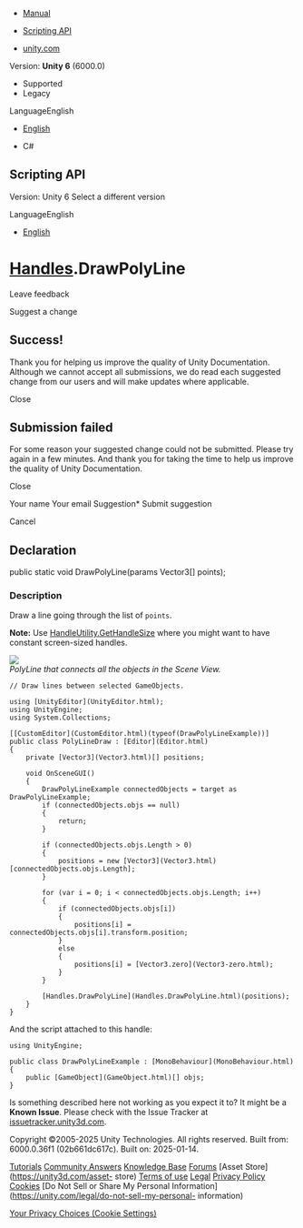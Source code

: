 [ ]()

  * [Manual](../Manual/index.html)
  * [Scripting API](../ScriptReference/index.html)

  * [unity.com](https://unity.com/)

Version: **Unity 6** (6000.0)

  * Supported
  * Legacy

LanguageEnglish

  * [English]()

  * C#

[ ](https://docs.unity3d.com)

## Scripting API

Version: Unity 6 Select a different version

LanguageEnglish

  * [English]()

#  [Handles](Handles.html).DrawPolyLine

Leave feedback

Suggest a change

## Success!

Thank you for helping us improve the quality of Unity Documentation. Although
we cannot accept all submissions, we do read each suggested change from our
users and will make updates where applicable.

Close

## Submission failed

For some reason your suggested change could not be submitted. Please <a>try
again</a> in a few minutes. And thank you for taking the time to help us
improve the quality of Unity Documentation.

Close

Your name Your email Suggestion* Submit suggestion

Cancel

[ ]()

## Declaration

public static void DrawPolyLine(params Vector3[] points);

### Description

Draw a line going through the list of `points`.

**Note:** Use [HandleUtility.GetHandleSize](HandleUtility.GetHandleSize.html)
where you might want to have constant screen-sized handles.  
  
![](../StaticFiles/ScriptRefImages/DrawPolyLine.png)  
_PolyLine that connects all the objects in the Scene View._

    
    
    // Draw lines between selected GameObjects.  
      
    using [UnityEditor](UnityEditor.html);
    using UnityEngine;
    using System.Collections;  
      
    [[CustomEditor](CustomEditor.html)(typeof(DrawPolyLineExample))]
    public class PolyLineDraw : [Editor](Editor.html)
    {
        private [Vector3](Vector3.html)[] positions;  
      
        void OnSceneGUI()
        {
            DrawPolyLineExample connectedObjects = target as DrawPolyLineExample;
            if (connectedObjects.objs == null)
            {
                return;
            }  
      
            if (connectedObjects.objs.Length > 0)
            {
                positions = new [Vector3](Vector3.html)[connectedObjects.objs.Length];
            }  
      
            for (var i = 0; i < connectedObjects.objs.Length; i++)
            {
                if (connectedObjects.objs[i])
                {
                    positions[i] = connectedObjects.objs[i].transform.position;
                }
                else
                {
                    positions[i] = [Vector3.zero](Vector3-zero.html);
                }
            }  
      
            [Handles.DrawPolyLine](Handles.DrawPolyLine.html)(positions);
        }
    }
    

And the script attached to this handle:

    
    
    using UnityEngine;  
      
    public class DrawPolyLineExample : [MonoBehaviour](MonoBehaviour.html)
    {
        public [GameObject](GameObject.html)[] objs;
    }
    

Is something described here not working as you expect it to? It might be a
**Known Issue**. Please check with the Issue Tracker at
[issuetracker.unity3d.com](https://issuetracker.unity3d.com).

Copyright ©2005-2025 Unity Technologies. All rights reserved. Built from:
6000.0.36f1 (02b661dc617c). Built on: 2025-01-14.

[Tutorials](https://unity3d.com/learn) [Community
Answers](https://answers.unity3d.com) [Knowledge
Base](https://support.unity3d.com/hc/en-us)
[Forums](https://forum.unity3d.com) [Asset Store](https://unity3d.com/asset-
store) [Terms of use](https://docs.unity3d.com/Manual/TermsOfUse.html)
[Legal](https://unity.com/legal) [Privacy
Policy](https://unity.com/legal/privacy-policy)
[Cookies](https://unity.com/legal/cookie-policy) [Do Not Sell or Share My
Personal Information](https://unity.com/legal/do-not-sell-my-personal-
information)

[Your Privacy Choices (Cookie Settings)](javascript:void\(0\);)

